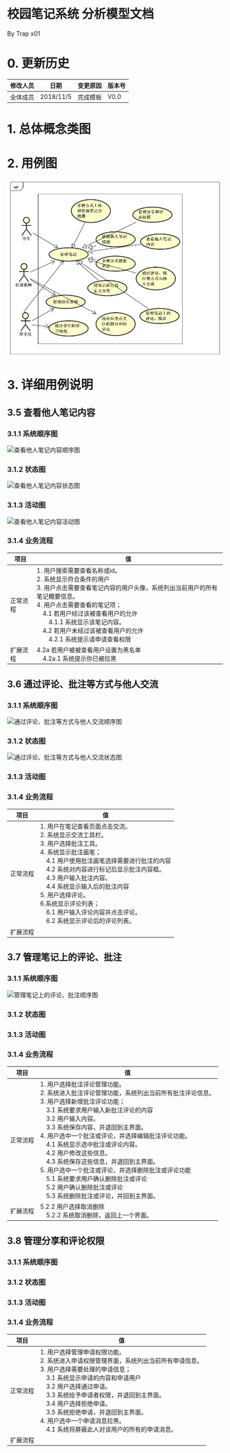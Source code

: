 # 校园笔记系统 分析模型文档

By Trap x01

# 0. 更新历史

| 修改人员 | 日期         | 变更原因      | 版本号  |
| ---- | ---------- | --------- | ---- |
| 全体成员 | 2018/11/5  | 完成模板      | V0.0 |

# 1. 总体概念类图

# 2. 用例图

![](./Images/用例图.png)

# 3. 详细用例说明

## 3.5 查看他人笔记内容

### 3.1.1 系统顺序图

![查看他人笔记内容顺序图](C:\Users\liangnan\Documents\SchoolNote\工作空间\1114-需求规格说明文档\梁楠\Images\系统顺序图\查看他人笔记内容顺序图.png)

### 3.1.2 状态图

![查看他人笔记内容状态图](C:\Users\liangnan\Documents\SchoolNote\工作空间\1114-需求规格说明文档\梁楠\Images\系统顺序图\查看他人笔记内容状态图.png)

### 3.1.3 活动图

![查看他人笔记内容活动图](C:\Users\liangnan\Documents\SchoolNote\工作空间\1114-需求规格说明文档\梁楠\Images\系统顺序图\查看他人笔记内容活动图.png)

### 3.1.4 业务流程
| 项目           | 值                             |
| -------------- | ------------------------------ |
| 正常流程 | 1. 用户搜索需要查看名称或id。<br/>2. 系统显示符合条件的用户<br/>3. 用户点击需要查看笔记内容的用户头像，系统列出当前用户的所有笔记概要信息。<br/>4. 用户点击需要查看的笔记项；<br/>&emsp;4.1 若用户经过该被查看用户的允许<br/>&emsp;&emsp;4.1.1 系统显示该笔记内容。<br/>&emsp;4.2 若用户未经过该被查看用户的允许<br/>&emsp;&emsp;4.2.1 系统提示请申请查看权限 |
| 扩展流程 | 4.2a 若用户被被查看用户设置为黑名单<br/>&emsp;4.2a.1 系统提示你已被拉黑<br/> |


## 3.6 通过评论、批注等方式与他人交流

### 3.1.1 系统顺序图

![通过评论、批注等方式与他人交流顺序图](C:\Users\liangnan\Documents\SchoolNote\工作空间\1114-需求规格说明文档\梁楠\Images\系统顺序图\通过评论、批注等方式与他人交流顺序图.png)

### 3.1.2 状态图

![通过评论、批注等方式与他人交流状态图](C:\Users\liangnan\Documents\SchoolNote\工作空间\1114-需求规格说明文档\梁楠\Images\系统顺序图\通过评论、批注等方式与他人交流状态图.png)

### 3.1.3 活动图



### 3.1.4 业务流程
| 项目           | 值                             |
| -------------- | ------------------------------ |
| 正常流程 | 1. 用户在笔记查看页面点击交流。<br/>2. 系统显示交流工具栏。<br/>3. 用户选择批注工具。<br/>4. 系统显示批注画笔；<br/>&emsp;4.1 用户使用批注画笔选择需要进行批注的内容<br/>&emsp;4.2 系统对内容进行标记后显示批注内容框。<br/>&emsp;4.3 用户输入批注内容。<br/>&emsp;4.4 系统显示输入后的批注内容<br/>5. 用户选择评论。<br/>6.系统显示评论列表；<br/>&emsp;6.1 用户输入评论内容并点击评论。<br/>&emsp;6.2 系统显示评论后的评论列表。 |
| 扩展流程 |  |

## 3.7 管理笔记上的评论、批注

### 3.1.1 系统顺序图

![管理笔记上的评论、批注顺序图](C:\Users\liangnan\Documents\SchoolNote\工作空间\1114-需求规格说明文档\梁楠\Images\系统顺序图\管理笔记上的评论、批注顺序图.png)

### 3.1.2 状态图

### 3.1.3 活动图

### 3.1.4 业务流程
| 项目           | 值                             |
| -------------- | ------------------------------ |
| 正常流程 | 1. 用户选择批注评论管理功能。<br/>2. 系统进入批注评论管理功能，系统列出当前所有批注评论信息。<br/>3. 用户选择新增批注评论功能；<br/>&emsp;3.1 系统要求用户输入新批注评论的内容<br/>&emsp;3.2 用户输入内容。<br/>&emsp;3.3 系统保存内容，并退回到主界面。<br/>4. 用户选中一个批注或评论，并选择编辑批注评论功能。<br/>&emsp;4.1 系统显示选中批注或评论内容。<br/>&emsp;4.2 用户修改这些信息。<br/>&emsp;4.3 系统保存这些信息，并退回到主界面。<br/>5. 用户选中一个批注或评论，并选择删除批注或评论功能<br/>&emsp;5.1 系统要求用户确认删除批注或评论<br/>&emsp;5.2 用户确认删除批注或评论<br/>&emsp;5.3 系统删除批注或评论，并回到主界面。 |
| 扩展流程 | 5.2.2 用户选择取消删除<br/>&emsp;5.2.2 系统取消删除，返回上一个界面。 |


## 3.8 管理分享和评论权限 

### 3.1.1 系统顺序图

### 3.1.2 状态图

### 3.1.3 活动图

### 3.1.4 业务流程
| 项目           | 值                             |
| -------------- | ------------------------------ |
| 正常流程 | 1. 用户选择管理申请权限功能。<br/>2. 系统进入申请权限管理界面，系统列出当前所有申请信息。<br/>3. 用户选择需要处理的申请信息；<br/>&emsp;3.1 系统显示申请的内容和申请用户<br/>&emsp;3.2 用户选择通过申请。<br/>&emsp;3.3 系统给予申请者权限，并退回到主界面。<br/>&emsp;3.4 用户选择拒绝申请。<br>&emsp;3.5 系统拒绝申请，并退回到主界面。<br/>4. 用户选中一个申请消息拉黑。<br/>&emsp;4.1 系统将屏蔽此人对该用户的所有的申请消息。 |
| 扩展流程 |  |

